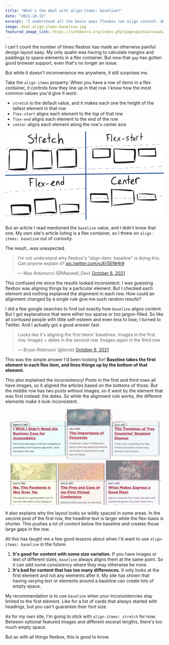 ```yaml
---
title: "What's the deal with align-items: baseline?"
date: "2021-10-13"
excerpt: "I understood all the basic ways flexbox can align content. But I got thrown for a loop with aligning along the baseline."
image: deal-align-items-baseline.jpg
featured_image_link: https://safebooru.org/index.php?page=post&s=view&id=3651800
---
```


I can't count the number of times flexbox has made an otherwise painful design layout easy. My only qualm was having to calculate margins and paddings to space elements in a flex container. But now that `gap` has gotten good browser support, even that's no longer an issue.

But while it doesn't inconvenience me anywhere, it still surprises me.

Take the `align-items` property. When you have a row of items in a flex container, it controls how they line up in that row. I know how the most common values you'd give it work:

- `stretch` is the default value, and it makes each one the height of the tallest element in that row
- `flex-start` aligns each element to the top of that row
- `flex-end` aligns each element to the end of the row
- `center` aligns each element along the row's center axis

![Some hand-drawn examples showing how the four basic values for align-items work.](/assets/images/posts/flex-align-baseline/flex-align-basics.png)

But an article I read mentioned the `baseline` value, and I didn't know that one. My own site's article listing is a flex container, so I threw on `align-items: baseline` out of curiosity.

The result...was unexpected.

<blockquote class="twitter-tweet"><p lang="en" dir="ltr">I&#39;m not understand why flexbox&#39;s &quot;align-item: baseline&quot; is doing this. Can anyone explain it? <a href="https://t.co/vJEr5ENHh9">pic.twitter.com/vJEr5ENHh9</a></p>&mdash; Max Antonucci (@Maxwell_Dev) <a href="https://twitter.com/Maxwell_Dev/status/1446503004912295939?ref_src=twsrc%5Etfw">October 8, 2021</a></blockquote>

This confused me since the results looked inconsistent. I was guessing flexbox was aligning things by a particular element. But I checked each element and nothing explained the alignment in each row. How could an alignment changed by a single rule give me such random results?

I did a few google searches to find out exactly how `baseline` aligns content. But I got explanations that were either too sparse or too jargon-filled. So like all confused people with little self-esteem and even less to lose, I turned to Twitter. And I actually got a good answer fast.

<blockquote class="twitter-tweet" data-conversation="none"><p lang="en" dir="ltr">Looks like it&#39;s aligning the first items&#39; baselines. Images in the first row. Images + dates in the second row. Images again in the third row</p>&mdash; Bryan Robinson (@brob) <a href="https://twitter.com/brob/status/1446505854354739200?ref_src=twsrc%5Etfw">October 8, 2021</a></blockquote>

This was the simple answer I'd been looking for! **Baseline takes the first element in each flex item, and lines things up by the bottom of that element.**

This also explained the inconsistency! Posts in the first and third rows all have images, so it aligned the articles based on the bottoms of those. But the middle row has two posts without images, so it went by the element that was first instead: the dates. So while the alignment rule works, the different elements make it look inconsistent.

![My website's article listings with the baseline level elements emphasized to show where how the alignment works.](/assets/images/posts/flex-align-baseline/baseline-align-guideline.jpg)

It also explains why the layout looks so wildly spaced in some areas. In the second post of the first row, the headline text is larger while the flex-basis is shorter. This pushes a lot of content below the baseline and creates those large gaps in the row.

All this has taught me a few good lessons about when I'd want to use `align-items: baseline` in the future.

1. **It's good for content with some size variation.** If you have images or text of different sizes, `baseline` always aligns them at the same point. So it can add some consistency where they may otherwise be none.
2. **It's bad for content that has too many differences.** It only looks at the first element and not any elements after it. My site has shown that having varying text or elements around a baseline can create lots of empty space.

My recommendation is to use `baseline` when your inconsistencies stay limited to the first element. Like for a list of cards that always started with headings, but you can't guarantee their font size.

As for my own site, I'm going to stick with `align-items: stretch` for now. Between optional featured images and different excerpt lengths, there's too much empty space.

But as with all things flexbox, this is good to know.

